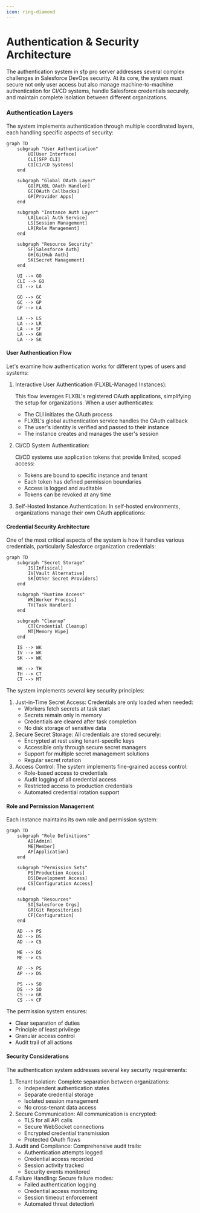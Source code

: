 ```yaml
---
icon: ring-diamond
---
```


# Authentication & Security Architecture

The authentication system in sfp pro server addresses several complex challenges in Salesforce DevOps security. At its core, the system must secure not only user access but also manage machine-to-machine authentication for CI/CD systems, handle Salesforce credentials securely, and maintain complete isolation between different organizations.

### Authentication Layers

The system implements authentication through multiple coordinated layers, each handling specific aspects of security:

```mermaid
graph TD
    subgraph "User Authentication"
        UI[User Interface]
        CLI[SFP CLI]
        CI[CI/CD Systems]
    end

    subgraph "Global OAuth Layer"
        GO[FLXBL OAuth Handler]
        GC[OAuth Callbacks]
        GP[Provider Apps]
    end

    subgraph "Instance Auth Layer"
        LA[Local Auth Service]
        LS[Session Management]
        LR[Role Management]
    end

    subgraph "Resource Security"
        SF[Salesforce Auth]
        GH[GitHub Auth]
        SK[Secret Management]
    end

    UI --> GO
    CLI --> GO
    CI --> LA

    GO --> GC
    GC --> GP
    GP --> LA

    LA --> LS
    LA --> LR
    LA --> SF
    LA --> GH
    LA --> SK
```

#### User Authentication Flow

Let's examine how authentication works for different types of users and systems:

1.  Interactive User Authentication (FLXBL-Managed Instances):

    This flow leverages FLXBL's registered OAuth applications, simplifying the setup for organizations. When a user authenticates:

    * The CLI initiates the OAuth process
    * FLXBL's global authentication service handles the OAuth callback
    * The user's identity is verified and passed to their instance
    * The instance creates and manages the user's session
2.  CI/CD System Authentication:

    CI/CD systems use application tokens that provide limited, scoped access:

    * Tokens are bound to specific instance and tenant
    * Each token has defined permission boundaries
    * Access is logged and auditable
    * Tokens can be revoked at any time
3. Self-Hosted Instance Authentication: In self-hosted environments, organizations manage their own OAuth applications:

#### Credential Security Architecture

One of the most critical aspects of the system is how it handles various credentials, particularly Salesforce organization credentials:

```mermaid
graph TD
    subgraph "Secret Storage"
        IS[Infisical]
        IV[Vault Alternative]
        SK[Other Secret Providers]
    end

    subgraph "Runtime Access"
        WK[Worker Process]
        TH[Task Handler]
    end

    subgraph "Cleanup"
        CT[Credential Cleanup]
        MT[Memory Wipe]
    end

    IS --> WK
    IV --> WK
    SK --> WK

    WK --> TH
    TH --> CT
    CT --> MT
```

The system implements several key security principles:

1. Just-in-Time Secret Access: Credentials are only loaded when needed:
   * Workers fetch secrets at task start
   * Secrets remain only in memory
   * Credentials are cleared after task completion
   * No disk storage of sensitive data
2. Secure Secret Storage: All credentials are stored securely:
   * Encrypted at rest using tenant-specific keys
   * Accessible only through secure secret managers
   * Support for multiple secret management solutions
   * Regular secret rotation
3. Access Control: The system implements fine-grained access control:
   * Role-based access to credentials
   * Audit logging of all credential access
   * Restricted access to production credentials
   * Automated credential rotation support

#### Role and Permission Management

Each instance maintains its own role and permission system:

```mermaid
graph TD
    subgraph "Role Definitions"
        AD[Admin]
        ME[Member]
        AP[Application]
    end

    subgraph "Permission Sets"
        PS[Production Access]
        DS[Development Access]
        CS[Configuration Access]
    end

    subgraph "Resources"
        SO[Salesforce Orgs]
        GR[Git Repositories]
        CF[Configuration]
    end

    AD --> PS
    AD --> DS
    AD --> CS

    ME --> DS
    ME --> CS

    AP --> PS
    AP --> DS

    PS --> SO
    DS --> SO
    CS --> GR
    CS --> CF
```

The permission system ensures:

* Clear separation of duties
* Principle of least privilege
* Granular access control
* Audit trail of all actions

#### Security Considerations

The authentication system addresses several key security requirements:

1. Tenant Isolation: Complete separation between organizations:
   * Independent authentication states
   * Separate credential storage
   * Isolated session management
   * No cross-tenant data access
2. Secure Communication: All communication is encrypted:
   * TLS for all API calls
   * Secure WebSocket connections
   * Encrypted credential transmission
   * Protected OAuth flows
3. Audit and Compliance: Comprehensive audit trails:
   * Authentication attempts logged
   * Credential access recorded
   * Session activity tracked
   * Security events monitored
4. Failure Handling: Secure failure modes:
   * Failed authentication logging
   * Credential access monitoring
   * Session timeout enforcement
   * Automated threat detection\\
